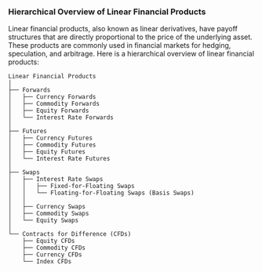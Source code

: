 ### Hierarchical Overview of Linear Financial Products

Linear financial products, also known as linear derivatives, have payoff structures that are directly proportional to the price of the underlying asset. These products are commonly used in financial markets for hedging, speculation, and arbitrage. Here is a hierarchical overview of linear financial products:

```plaintext
Linear Financial Products
│
├── Forwards
│   ├── Currency Forwards
│   ├── Commodity Forwards
│   ├── Equity Forwards
│   └── Interest Rate Forwards
│
├── Futures
│   ├── Currency Futures
│   ├── Commodity Futures
│   ├── Equity Futures
│   └── Interest Rate Futures
│
├── Swaps
│   ├── Interest Rate Swaps
│   │   ├── Fixed-for-Floating Swaps
│   │   └── Floating-for-Floating Swaps (Basis Swaps)
│   │
│   ├── Currency Swaps
│   ├── Commodity Swaps
│   └── Equity Swaps
│
└── Contracts for Difference (CFDs)
    ├── Equity CFDs
    ├── Commodity CFDs
    ├── Currency CFDs
    └── Index CFDs
```

